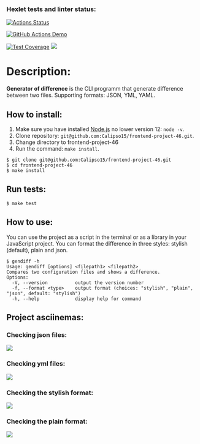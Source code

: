 ### Hexlet tests and linter status:
[![Actions Status](https://github.com/Calipso15/frontend-project-46/workflows/hexlet-check/badge.svg)](https://github.com/Calipso15/frontend-project-46/actions)

[![GitHub Actions Demo](https://github.com/Calipso15/frontend-project-46/actions/workflows/jest-check.yml/badge.svg)](https://github.com/Calipso15/frontend-project-46/actions/workflows/jest-check.yml)

[![Test Coverage](https://api.codeclimate.com/v1/badges/90bdd1c2742c90f7c1ca/test_coverage)](https://codeclimate.com/github/Calipso15/frontend-project-46/test_coverage)
<a href="https://codeclimate.com/github/Calipso15/frontend-project-46/maintainability"><img src="https://api.codeclimate.com/v1/badges/90bdd1c2742c90f7c1ca/maintainability" /></a>

# Description: 
**Generator of difference** is the CLI programm that generate difference between two files. Supporting formats: JSON, YML, YAML.

## How to install:
1. Make sure you have installed [Node.js](https://nodejs.org/en/) no lower version 12: ```node -v```.
2. Clone repository: ```git@github.com:Calipso15/frontend-project-46.git```.
3. Change directory to frontend-project-46
4. Run the command: ```make install```.

```shell
$ git clone git@github.com:Calipso15/frontend-project-46.git
$ cd frontend-project-46
$ make install
```

## Run tests:
```shell
$ make test
```

## How to use:
You can use the project as a script in the terminal or as a library in your JavaScript project. You can format the difference in three styles: stylish (default), plain and json.
```shell
$ gendiff -h
Usage: gendiff [options] <filepath1> <filepath2>
Compares two configuration files and shows a difference.
Options:
  -V, --version          output the version number
  -f, --format <type>    output format (choices: "stylish", "plain", "json", default: "stylish")
  -h, --help             display help for command
```
## Project asciinemas:
### Checking json files: 
<a href="https://asciinema.org/a/77TxAc2XkIbgyaAdEa70rjNT1" target="_blank"><img src="https://asciinema.org/a/77TxAc2XkIbgyaAdEa70rjNT1.svg" /></a>

### Checking yml files: 
<a href="https://asciinema.org/a/TVuWPvnaQebSrClGjTWaeyCo6" target="_blank"><img src="https://asciinema.org/a/TVuWPvnaQebSrClGjTWaeyCo6.svg" /></a>

### Checking the stylish format:
<a href="https://asciinema.org/a/g4ONWA65EPTnofornQVECmulG" target="_blank"><img src="https://asciinema.org/a/g4ONWA65EPTnofornQVECmulG.svg" /></a>

### Checking the plain format:
<a href="https://asciinema.org/a/4EQaxwbOQgC8lLK6pNvPYhKep" target="_blank"><img src="https://asciinema.org/a/4EQaxwbOQgC8lLK6pNvPYhKep.svg" /></a>


